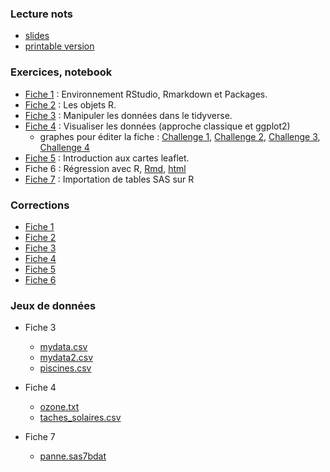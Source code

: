 ### Lecture nots

- [slides](pres_R.pdf)
- [printable version](https://lrouviere.github.io/pres_R_article.pdf)


### Exercices, notebook

- [Fiche 1](https://lrouviere.github.io/fiche1.Rmd) : Environnement RStudio, Rmarkdown et Packages.
- [Fiche 2](https://lrouviere.github.io/fiche2_stu.Rmd) : Les objets R.
- [Fiche 3](https://lrouviere.github.io/fiche3_stu.Rmd) : Manipuler les données dans le tidyverse.
- [Fiche 4](https://lrouviere.github.io/fiche4_stu.Rmd) : Visualiser les données (approche classique et ggplot2)
  - graphes pour éditer la fiche : [Challenge 1](https://lrouviere.github.io/challenge1.pdf), [Challenge 2](https://lrouviere.github.io/challenge2.pdf), [Challenge 3](https://lrouviere.github.io/challenge3.pdf), [Challenge 4](https://lrouviere.github.io/challenge4.pdf)
- [Fiche 5](https://lrouviere.github.io/fiche5_stu.Rmd) : Introduction aux cartes leaflet.
- Fiche 6 : Régression avec R, [Rmd](https://lrouviere.github.io/fiche6_stu.Rmd), [html](https://lrouviere.github.io/fiche6_stu.nb.html)
- [Fiche 7](https://lrouviere.github.io/fiche7.nb.html) : Importation de tables SAS sur R


### Corrections

- [Fiche 1](https://lrouviere.github.io/fiche1.nb.html)
- [Fiche 2](https://lrouviere.github.io/fiche2_cor.html)
- [Fiche 3](https://lrouviere.github.io/fiche3_cor.html)
- [Fiche 4](https://lrouviere.github.io/fiche4_cor.html)
- [Fiche 5](https://lrouviere.github.io/fiche5_cor.html)
- [Fiche 6](https://lrouviere.github.io/fiche6_cor.html)




### Jeux de données

- Fiche 3
  - [mydata.csv](https://lrouviere.github.io/mydata.csv)
  - [mydata2.csv](https://lrouviere.github.io/mydata2.csv)
  - [piscines.csv](https://lrouviere.github.io/piscines.csv)
  
- Fiche 4
  - [ozone.txt](https://lrouviere.github.io/ozone.txt)
  - [taches_solaires.csv](https://lrouviere.github.io/taches_solaires.csv)
  
- Fiche 7
  - [panne.sas7bdat](https://lrouviere.github.io/panne.sas7bdat)

